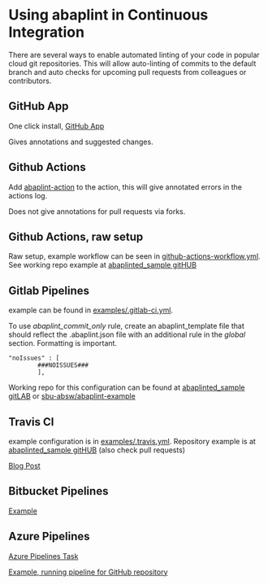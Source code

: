 # Using abaplint in Continuous Integration

There are several ways to enable automated linting of your code in popular cloud git repositories. This will allow auto-linting of commits to the default branch and auto checks for upcoming pull requests from colleagues or contributors.

## GitHub App
One click install, [GitHub App](https://github.com/marketplace/abaplint)

Gives annotations and suggested changes.

## Github Actions
Add [abaplint-action](https://github.com/abaplint/actions-abaplint) to the action, this will give annotated errors in the actions log.

Does not give annotations for pull requests via forks.

## Github Actions, raw setup
Raw setup, example workflow can be seen in [github-actions-workflow.yml](examples/github-actions-workflow.yml). See working repo example at [abaplinted_sample gitHUB](https://github.com/sbcgua/abaplinted_sample)

## Gitlab Pipelines
example can be found in [examples/.gitlab-ci.yml](examples/.gitlab-ci.yml).

To use *abaplint_commit_only* rule, create an abaplint_template file that should reflect the .abaplint.json file with an additional rule in the *global* section. Formatting is important.
```
"noIssues" : [
        ###NOISSUES###
        ],

```

Working repo for this configuration can be found at [abaplinted_sample gitLAB](https://gitlab.com/atsybulsky/abaplinted_sample)
or [sbu-absw/abaplint-example](https://gitlab.com/sbu-absw/abaplint-example)

## Travis CI
example configuration is in [examples/.travis.yml](examples/.travis.yml). Repository example is at [abaplinted_sample gitHUB](https://github.com/sbcgua/abaplinted_sample) (also check pull requests)

[Blog Post](https://blogs.sap.com/2018/12/25/automatic-checking-of-your-abap-code-in-githubgitlab-with-ci-and-abaplint/)

## Bitbucket Pipelines
[Example](https://bitbucket.org/larshp/abaplint_pipeline)

## Azure Pipelines
[Azure Pipelines Task](https://marketplace.visualstudio.com/items?itemName=heliconialabs.abaplint)

[Example, running pipeline for GitHub repository](https://github.com/abaplint/azure-devops-example)
